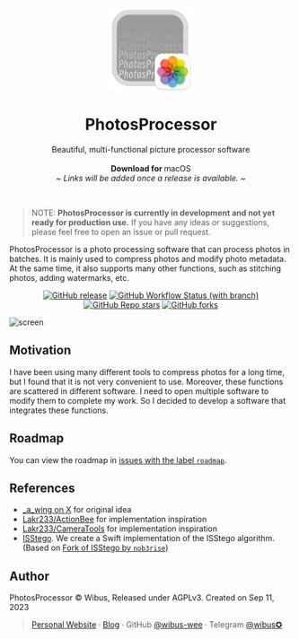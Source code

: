 <p align="center">
  <p align="center">
   <img width="150" height="150" src="/PhotosProcessor/Assets.xcassets/AppIcon.appiconset/icon_512x512@2x.png" alt="Logo">
  </p>
	<h1 align="center"><b>PhotosProcessor</b></h1>
	<p align="center">
		Beautiful, multi-functional picture processor software
    <br />
    <!-- <a href="https://cap.so"><strong>cap.so »</strong></a> -->
    <!-- <br /> -->
    <br />
    <b>Download for </b>
		macOS
    <br />
    <i>~ Links will be added once a release is available. ~</i>
  </p>
</p>

<br />

> NOTE: **PhotosProcessor is currently in development and not yet ready for production use.** If you have any ideas or suggestions, please feel free to open an issue or pull request.

PhotosProcessor is a photo processing software that can process photos in batches. It is mainly used to compress photos and modify photo metadata. At the same time, it also supports many other functions, such as stitching photos, adding watermarks, etc.

<div align="center">

[![GitHub release](https://img.shields.io/github/v/release/wibus-wee/PhotosProcessor?color=orange&label=latest%20release&sort=semver&style=flat-square)](https://github.com/wibus-wee/PhotosProcessor/releases/latest)
[![GitHub Workflow Status (with branch)](https://img.shields.io/github/actions/workflow/status/wibus-wee/PhotosProcessor/build.yml?style=flat-square)](https://github.com/wibus-wee/PhotosProcessor/actions/workflows/build.yml)
[![GitHub Repo stars](https://img.shields.io/github/stars/wibus-wee/PhotosProcessor?style=flat-square)](https://github.com/wibus-wee/PhotosProcessor/stargazers)
[![GitHub forks](https://img.shields.io/github/forks/wibus-wee/PhotosProcessor?style=flat-square)](https://github.com/wibus-wee/PhotosProcessor/forks)

</div>

![screen](./Resources/screen.avif)

## Motivation

I have been using many different tools to compress photos for a long time, but I found that it is not very convenient to use. Moreover, these functions are scattered in different software. I need to open multiple software to modify them to complete my work. So I decided to develop a software that integrates these functions.

## Roadmap

You can view the roadmap in [issues with the label `roadmap`](https://github.com/wibus-wee/PhotosProcessor/issues?q=is:issue+is:open+sort:updated-desc+label:roadmap).

## References

- [_a_wing on X](https://twitter.com/_a_wing/status/1700586549065155043) for original idea
- [Lakr233/ActionBee](https://github.com/Lakr233/ActionBee) for implementation inspiration
- [Lakr233/CameraTools](https://github.com/Lakr233/CameraTools) for implementation inspiration
- [ISStego](https://github.com/isena/ISStego). We create a Swift implementation of the ISStego algorithm. (Based on [Fork of ISStego by `nob3rise`](https://github.com/nob3rise/ISStego))

## Author

PhotosProcessor © Wibus, Released under AGPLv3. Created on Sep 11, 2023

> [Personal Website](http://wibus.ren/) · [Blog](https://blog.wibus.ren/) · GitHub [@wibus-wee](https://github.com/wibus-wee/) · Telegram [@wibus✪](https://t.me/wibus_wee)

